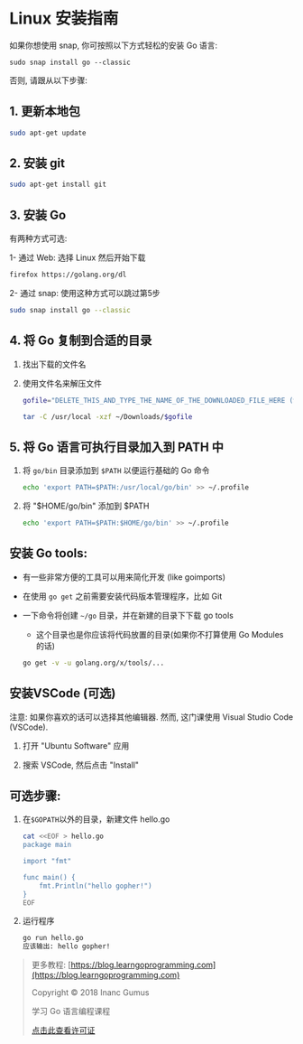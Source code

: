 # Linux 安装指南

如果你想使用 snap, 你可按照以下方式轻松的安装 Go 语言:

    sudo snap install go --classic
    
否则, 请跟从以下步骤:

## 1. 更新本地包

  ```bash
  sudo apt-get update
  ```

## 2. 安装 git

  ```bash
  sudo apt-get install git
  ```

## 3. 安装 Go

有两种方式可选:

1- 通过 Web: 选择 Linux 然后开始下载

  ```bash
  firefox https://golang.org/dl
  ```

2- 通过 snap: 使用这种方式可以跳过第5步

  ```bash
  sudo snap install go --classic
  ```

## 4. 将 Go 复制到合适的目录

1. 找出下载的文件名

2. 使用文件名来解压文件

    ```bash
    gofile="DELETE_THIS_AND_TYPE_THE_NAME_OF_THE_DOWNLOADED_FILE_HERE (without its extension)"

    tar -C /usr/local -xzf ~/Downloads/$gofile
    ```

## 5. 将 Go 语言可执行目录加入到 PATH 中

1. 将 `go/bin` 目录添加到 `$PATH` 以便运行基础的 Go 命令

    ```bash
    echo 'export PATH=$PATH:/usr/local/go/bin' >> ~/.profile
    ```

2. 将 "$HOME/go/bin" 添加到 $PATH

    ```bash
    echo 'export PATH=$PATH:$HOME/go/bin' >> ~/.profile
    ```

## 安装 Go tools:

* 有一些非常方便的工具可以用来简化开发 (like goimports)

* 在使用 `go get` 之前需要安装代码版本管理程序，比如 Git

* 一下命令将创建 `~/go` 目录，并在新建的目录下下载 go tools

    * 这个目录也是你应该将代码放置的目录(如果你不打算使用 Go Modules 的话)
    ```bash
    go get -v -u golang.org/x/tools/...
    ```

## 安装VSCode (可选)

注意: 如果你喜欢的话可以选择其他编辑器. 然而, 这门课使用 Visual Studio Code (VSCode).

1. 打开 "Ubuntu Software" 应用

2. 搜索 VSCode, 然后点击 "Install"


## 可选步骤:

1. 在`$GOPATH`以外的目录，新建文件 hello.go

    ```bash
    cat <<EOF > hello.go
    package main

    import "fmt"

    func main() {
        fmt.Println("hello gopher!")
    }
    EOF
    ```

2. 运行程序

    ```bash
    go run hello.go
    应该输出: hello gopher!
    ```

<div style="page-break-after: always;"></div>

> 更多教程: [https://blog.learngoprogramming.com](https://blog.learngoprogramming.com)
> 
> Copyright © 2018 Inanc Gumus
> 
> 学习 Go 语言编程课程
> 
> [点击此查看许可证](https://creativecommons.org/licenses/by-nc-sa/4.0/)
